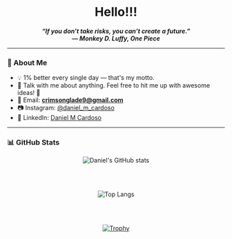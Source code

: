 <div id="header" align="center"></div>

<h1 align="center">Hello!!!</h1>

<p align="center">
  <strong><i>
    “If you don’t take risks, you can’t create a future.”<br>
    — Monkey D. Luffy, One Piece
  </i></strong>
</p>

---

### 🌱 About Me

- 💡 1% better every single day — that's my motto.
- 📱 Talk with me about anything. Feel free to hit me up with awesome ideas! 🤯  
- 📧 Email: **crimsonglade9@gmail.com**
- 📷 Instagram: [@daniel_m_cardoso](https://www.instagram.com/daniel_m_cardoso/)
- 💼 LinkedIn: [Daniel M Cardoso](https://www.linkedin.com/in/--dmc-dev/)

---

### 📊 GitHub Stats

<div align="center">

  ![Daniel's GitHub stats](https://github-readme-stats.vercel.app/api?username=danieltwentynine&theme=tokyonight&show_icons=true)

  <br><br>

  ![Top Langs](https://github-readme-stats.vercel.app/api/top-langs/?username=danieltwentynine&layout=compact&langs_count=7&theme=tokyonight)

  <br><br>

  [![Trophy](https://github-profile-trophy.vercel.app/?username=danieltwentynine&theme=onedark)](https://github.com/ryo-ma/github-profile-trophy)

</div>
